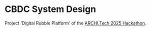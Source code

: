 # CBDC System Design

Project 'Digital Rubble Platform' of the [ARCHI.Tech 2025 Hackathon](https://architechhack.vtb.ru/track2).

